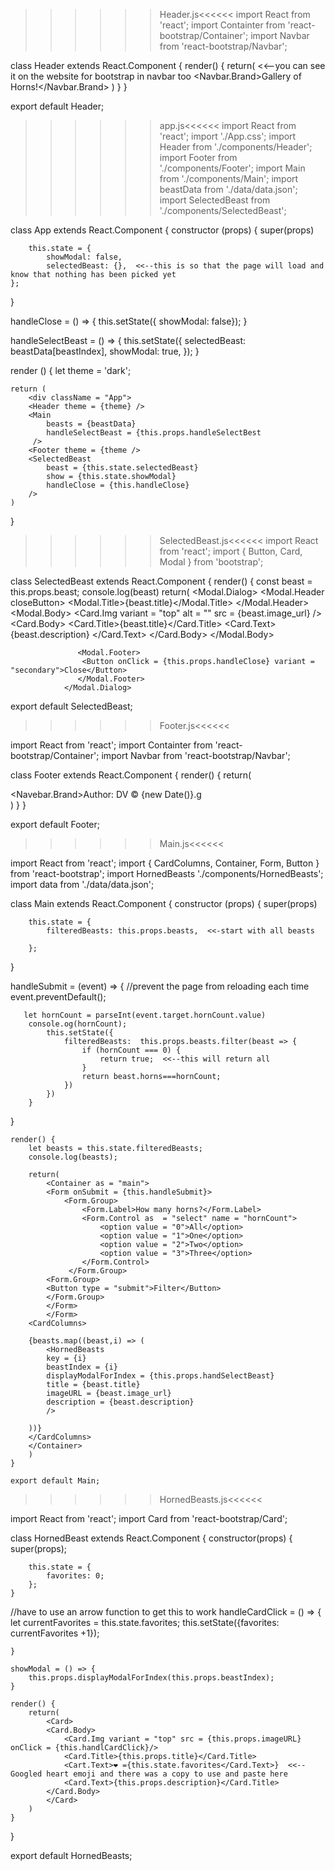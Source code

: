 >>>>>>Header.js<<<<<<
import React from 'react';
import Containter from 'react-bootstrap/Container';
import Navbar from 'react-bootstrap/Navbar';

class Header extends React.Component {
    render() {
        return(
            <Container>
            <Navbar bg = "dark" variant="light">  <<--you can see it on the website for bootstrap in navbar too
            <Navbar.Brand>Gallery of Horns!</Navbar.Brand>
            </Navbar>
            </Container>
        )
    }
}

export default Header;





>>>>>>app.js<<<<<<
import React from 'react';
import './App.css';
import Header from './components/Header';
import Footer from './components/Footer';
import Main from './components/Main';
import beastData from './data/data.json';
import SelectedBeast from './components/SelectedBeast';


class App extends React.Component {
    constructor (props) {
        super(props)

        this.state = {
            showModal: false, 
            selectedBeast: {},  <<--this is so that the page will load and know that nothing has been picked yet   
    };
}

handleClose = () => {
    this.setState({ showModal: false});
}

handleSelectBeast = () => {
    this.setState({
        selectedBeast: beastData[beastIndex],
        showModal: true,
    });
}

render () {
    let theme = 'dark';
    
    return (
        <div className = "App">
        <Header theme = {theme} />
        <Main 
            beasts = {beastData}
            handleSelectBeast = {this.props.handleSelectBest
         />
        <Footer theme = {theme />
        <SelectedBeast
            beast = {this.state.selectedBeast}
            show = {this.state.showModal}
            handleClose = {this.handleClose}
        />
    )
}


>>>>>>SelectedBeast.js<<<<<<
import React from 'react';
import { Button, Card, Modal } from 'bootstrap';


class SelectedBeast extends React.Component {
    render() {
        const beast = this.props.beast;
        console.log(beast)
        return(
            <Modal show = {this.props.show}
            onHide = {this.props.handleClose}>
                <Modal.Dialog>
                    <Modal.Header closeButton>
                    <Modal.Title>{beast.title}</Modal.Title>
                   </Modal.Header> 
                   <Modal.Body>
                   <Card
                   bg = "dark"
                   text = "light"
                    onClick = {this.displayAsModal}
                   >
                   <Card.Img variant = "top" alt = "" src = {beast.image_url} />
                   <Card.Body>
                    <Card.Title>{beast.title}</Card.Title>
                    <Card.Text>
                    {beast.description}
                    </Card.Text>
                    </Card.Body>
                    </Card>
                   </Modal.Body>

                   <Modal.Footer>
                    <Button onClick = {this.props.handleClose} variant = "secondary">Close</Button>
                   </Modal.Footer>
                </Modal.Dialog> 


export default SelectedBeast;


>>>>>>Footer.js<<<<<<

import React from 'react';
import Containter from 'react-bootstrap/Container';
import Navbar from 'react-bootstrap/Navbar';

class Footer extends React.Component {
    render() {
        return(
            <footer>
            <Navbar> 
            <Navebar.Brand>Author:  DV &copy; {new Date()}.g
            </Navbar>
            </footer>
        )
    }
}

export default Footer;


>>>>>>Main.js<<<<<<

import React from 'react';
import { CardColumns, Container, Form, Button } from 'react-bootstrap';
import HornedBeasts './components/HornedBeasts';
import data from './data/data.json';

class Main extends React.Component {
   constructor (props) {
        super(props)

        this.state = {
            filteredBeasts: this.props.beasts,  <<-start with all beasts

        };
   } 
   
   handleSubmit = (event) => {
       //prevent the page from reloading each time
       event.preventDefault();
       
       let hornCount = parseInt(event.target.hornCount.value)
        console.og(hornCount);
            this.setState({
                filteredBeasts:  this.props.beasts.filter(beast => {
                    if (hornCount === 0) {
                        return true;  <<--this will return all
                    }
                    return beast.horns===hornCount;
                })
            })
        }
   }
   
    render() {
        let beasts = this.state.filteredBeasts;
        console.log(beasts);

        return(
            <Container as = "main">
            <Form onSubmit = {this.handleSubmit}>
                <Form.Group>
                    <Form.Label>How many horns?</Form.Label>
                    <Form.Control as  = "select" name = "hornCount">
                        <option value = "0">All</option>
                        <option value = "1">One</option>
                        <option value = "2">Two</option>
                        <option value = "3">Three</option>
                    </Form.Control>
                 </Form.Group>
            <Form.Group>
            <Button type = "submit">Filter</Button>
            </Form.Group>
            </Form>
            </Form>
        <CardColumns>
        
        {beasts.map((beast,i) => (
            <HornedBeasts
            key = {i}
            beastIndex = {i}
            displayModalForIndex = {this.props.handSelectBeast}
            title = {beast.title}
            imageURL = {beast.image_url}
            description = {beast.description}
            />

        ))}
        </CardColumns>
        </Container>
        )
    }

    export default Main;



>>>>>>HornedBeasts.js<<<<<<

import React from 'react';
import Card from 'react-bootstrap/Card';


class HornedBeast extends React.Component {
    constructor(props) {
        super(props);

        this.state = {
            favorites: 0;
        };
    }
//have to use an arrow function to get this to work 
    handleCardClick = () => {
        let currentFavorites = this.state.favorites;
        this.setState({favorites: currentFavorites +1});
      
    }

    showModal = () => {
        this.props.displayModalForIndex(this.props.beastIndex);
    }

    render() {
        return(
            <Card>
            <Card.Body> 
                <Card.Img variant = "top" src = {this.props.imageURL} onClick = {this.handlCardClick}/>
                <Card.Title>{this.props.title}</Card.Title>
                <Cart.Text>❤️ ={this.state.favorites</Card.Text>}  <<--Googled heart emoji and there was a copy to use and paste here
                <Card.Text>{this.props.description}</Card.Title> 
            </Card.Body>
            </Card>
        )
    }
}

export default HornedBeasts;



